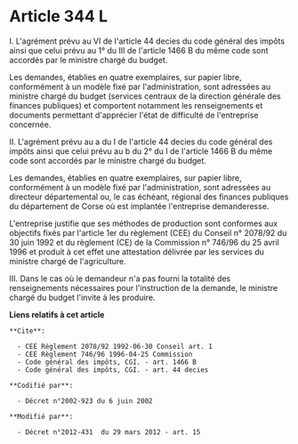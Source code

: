 # Article 344 L

I. L'agrément prévu au VI de l'article 44 decies du code général des impôts ainsi que celui prévu au 1° du III de l'article
1466 B du même code sont accordés par le ministre chargé du budget. 

Les demandes, établies en quatre exemplaires, sur papier libre, conformément à un modèle fixé par l'administration, sont
adressées au ministre chargé du budget (services centraux de la direction générale des finances publiques) et comportent
notamment les renseignements et documents permettant d'apprécier l'état de difficulté de l'entreprise concernée. 

II. L'agrément prévu au a du I de l'article 44 decies du code général des impôts ainsi que celui prévu au b du 2° du I de
l'article 1466 B du même code sont accordés par le ministre chargé du budget. 

Les demandes, établies en quatre exemplaires, sur papier libre, conformément à un modèle fixé par l'administration, sont
adressées au directeur départemental ou, le cas échéant, régional des finances publiques du département de Corse où est
implantée l'entreprise demanderesse. 

L'entreprise justifie que ses méthodes de production sont conformes aux objectifs fixés par l'article 1er du règlement (CEE)
du Conseil n° 2078/92 du 30 juin 1992 et du règlement (CE) de la Commission n° 746/96 du 25 avril 1996 et produit à cet effet
une attestation délivrée par les services du ministre chargé de l'agriculture. 

III. Dans le cas où le demandeur n'a pas fourni la totalité des renseignements nécessaires pour l'instruction de la demande,
le ministre chargé du budget l'invite à les produire.

**Liens relatifs à cet article**

	**Cite**:

	  - CEE Règlement 2078/92 1992-06-30 Conseil art. 1
	  - CEE Règlement 746/96 1996-04-25 Commission
	  - Code général des impôts, CGI. - art. 1466 B
	  - Code général des impôts, CGI. - art. 44 decies

	**Codifié par**:

	  - Décret n°2002-923 du 6 juin 2002

	**Modifié par**:

	  - Décret n°2012-431  du 29 mars 2012 - art. 15
